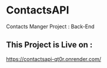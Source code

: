 # ContactsAPI

Contacts Manger Project : Back-End


## This Project is Live on :
https://contactsapi-qt0r.onrender.com/
